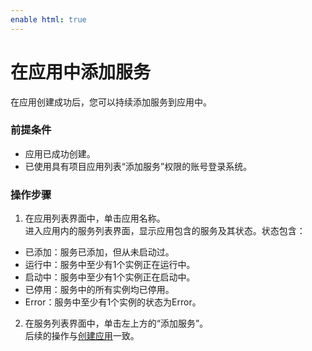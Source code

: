 ```yaml
---
enable html: true
---
```

# 在应用中添加服务

在应用创建成功后，您可以持续添加服务到应用中。

### 前提条件
* 应用已成功创建。
* 已使用具有项目应用列表“添加服务”权限的账号登录系统。

### 操作步骤
1. 在应用列表界面中，单击应用名称。      
  进入应用内的服务列表界面，显示应用包含的服务及其状态。状态包含：
  * 已添加：服务已添加，但从未启动过。
  * 运行中：服务中至少有1个实例正在运行中。
  * 启动中：服务中至少有1个实例正在启动中。
  * 已停用：服务中的所有实例均已停用。
  * Error：服务中至少有1个实例的状态为Error。      
2. 在服务列表界面中，单击左上方的“添加服务”。      
  后续的操作与[创建应用](15.3.1-create-application.md)一致。



  